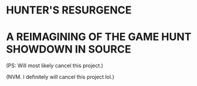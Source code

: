 # HUNTER'S RESURGENCE

# A REIMAGINING OF THE GAME HUNT SHOWDOWN IN SOURCE

(PS: Will most likely cancel this project.)

(NVM. I definitely will cancel this project lol.)
